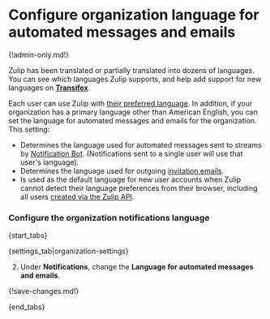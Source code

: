 # Configure organization language for automated messages and emails

{!admin-only.md!}

Zulip has been translated or partially translated into dozens of
languages. You can see which languages Zulip supports, and help add
support for new languages on **[Transifex](https://www.transifex.com/zulip/zulip/)**.

Each user can use Zulip with [their preferred
language](/help/change-your-language). In addition, if your
organization has a primary language other than American English, you
can set the language for automated messages and emails for the organization. This setting:

* Determines the language used for automated messages sent to streams
  by [Notification
  Bot](/help/configure-notification-bot). (Notifications sent to a
  single user will use that user's language).
* Determines the language used for outgoing
  [invitation emails](/help/invite-new-users).
* Is used as the default language for new user accounts when Zulip
  cannot detect their language preferences from their browser,
  including all users [created via the Zulip API][api-create-user].

### Configure the organization notifications language

{start_tabs}

{settings_tab|organization-settings}

2. Under **Notifications**, change the **Language for automated messages and emails**.

{!save-changes.md!}

{end_tabs}

[api-create-user]: https://zulip.com/api/create-user
